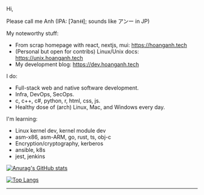 Hi,

Please call me Anh (IPA: [ʔan˧˧]; sounds like アンー in JP)

My noteworthy stuff:

- From scrap homepage with react, nextjs, mui: <https://hoanganh.tech>
- (Personal but open for contribs) Linux/Unix docs: <https://unix.hoanganh.tech>
- My development blog: <https://dev.hoanganh.tech>

I do:

- Full-stack web and native software development.
- Infra, DevOps, SecOps.
- c, c++, c#, python, r, html, css, js.
- Healthy dose of (arch) Linux, Mac, and Windows every day.

I'm learning:

- Linux kernel dev, kernel module dev
- asm-x86, asm-ARM, go, rust, ts, obj-c
- Encryption/cryptography, kerberos
- ansible, k8s
- jest, jenkins


[![Anurag's GitHub stats](https://github-readme-stats.vercel.app/api?username=aaanh&theme=radical&show_icons=true)](https://github.com/anuraghazra/github-readme-stats)

[![Top Langs](https://github-readme-stats.vercel.app/api/top-langs/?username=aaanh&theme=radical&layout=compact&hide=jupyter%20notebook,html,c%23)](https://github.com/anuraghazra/github-readme-stats)

<hr />

